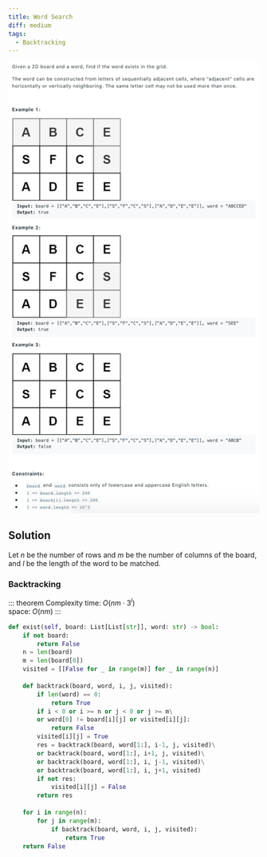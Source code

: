 ```yaml
---
title: Word Search
diff: medium
tags:
  - Backtracking
---
```


<img class="medium-zoom" src="/algo/word-search.png" alt="https://leetcode.com/problems/word-search">

## Solution

Let $n$ be the number of rows and $m$ be the number of columns of the board, and $l$ be the length of the word to be matched.

### Backtracking

::: theorem Complexity
time: $O(nm \cdot 3^l)$  
space: $O(nm)$
:::

```py
def exist(self, board: List[List[str]], word: str) -> bool:
    if not board:
        return False
    n = len(board)
    m = len(board[0])
    visited = [[False for _ in range(m)] for _ in range(n)]

    def backtrack(board, word, i, j, visited):
        if len(word) == 0:
            return True
        if i < 0 or i >= n or j < 0 or j >= m\
        or word[0] != board[i][j] or visited[i][j]:
            return False
        visited[i][j] = True
        res = backtrack(board, word[1:], i-1, j, visited)\
        or backtrack(board, word[1:], i+1, j, visited)\
        or backtrack(board, word[1:], i, j-1, visited)\
        or backtrack(board, word[1:], i, j+1, visited)
        if not res:
            visited[i][j] = False
        return res

    for i in range(n):
        for j in range(m):
            if backtrack(board, word, i, j, visited):
                return True
    return False
```
